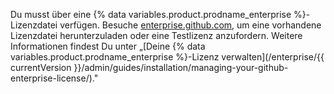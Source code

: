 Du musst über eine {% data variables.product.prodname_enterprise %}-Lizenzdatei verfügen. Besuche [enterprise.github.com](https://enterprise.github.com/download), um eine vorhandene Lizenzdatei herunterzuladen oder eine Testlizenz anzufordern. Weitere Informationen findest Du unter „[Deine {% data variables.product.prodname_enterprise %}-Lizenz verwalten](/enterprise/{{ currentVersion }}/admin/guides/installation/managing-your-github-enterprise-license/)."
